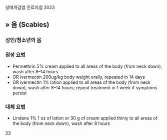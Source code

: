 성매개감염 진료지침 2023

## » 옴 (Scabies)

### 성인/청소년의 옴

### 권장 요법
- Permethrin 5% cream applied to all areas of the body (from neck down), wash after 8–14 hours
- OR ivermectin 200ug/kg body weight orally, repeated in 14 days
- OR ivermectin 1% lotion applied to all areas of the body (from neck down), wash after 8–14 hours; repeat treatment in 1 week if symptoms persist

### 대체 요법
- Lindane 1% 1 oz of lotion or 30 g of cream applied thinly to all areas of the body (from neck down), wash after 8 hours

<PAGE>33